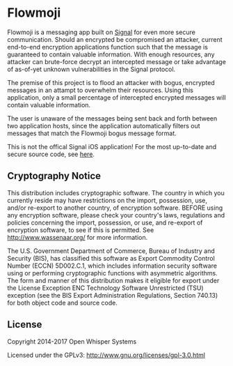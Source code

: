 # Flowmoji

Flowmoji is a messaging app built on [Signal](https://github.com/WhisperSystems/Signal-iOS) for even more secure communication. Should an encrypted be compromised an attacker, current end-to-end encryption applications function such that the message is guaranteed to contain valuable information. With enough resources, any attacker can brute-force decrypt an intercepted message or take advantage of as-of-yet unknown vulnerabilities in the Signal protocol.

The premise of this project is to flood an attacker with bogus, encrypted messages in an attampt to overwhelm their resources. Using this  application, only a small percentage of intercepted encrypted messages will contain valuable information.

The user is unaware of the messages being sent back and forth between two application hosts, since the application automatically filters out messages that match the Flowmoji bogus message format.

This is not the offical Signal iOS application! For the most up-to-date and secure source code, see [here](https://github.com/WhisperSystems/Signal-iOS).

## Cryptography Notice

This distribution includes cryptographic software. The country in which you currently reside may have restrictions on the import, possession, use, and/or re-export to another country, of encryption software. 
BEFORE using any encryption software, please check your country's laws, regulations and policies concerning the import, possession, or use, and re-export of encryption software, to see if this is permitted. 
See <http://www.wassenaar.org/> for more information.

The U.S. Government Department of Commerce, Bureau of Industry and Security (BIS), has classified this software as Export Commodity Control Number (ECCN) 5D002.C.1, which includes information security software using or performing cryptographic functions with asymmetric algorithms. 
The form and manner of this distribution makes it eligible for export under the License Exception ENC Technology Software Unrestricted (TSU) exception (see the BIS Export Administration Regulations, Section 740.13) for both object code and source code.

## License

Copyright 2014-2017 Open Whisper Systems

Licensed under the GPLv3: http://www.gnu.org/licenses/gpl-3.0.html
